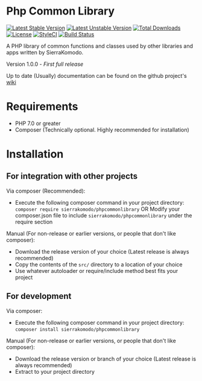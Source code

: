 # Php Common Library
[![Latest Stable Version](https://poser.pugx.org/sierrakomodo/phpcommonlibrary/version)](https://packagist.org/packages/sierrakomodo/phpcommonlibrary)
[![Latest Unstable Version](https://poser.pugx.org/sierrakomodo/phpcommonlibrary/v/unstable)](//packagist.org/packages/sierrakomodo/phpcommonlibrary)
[![Total Downloads](https://poser.pugx.org/sierrakomodo/phpcommonlibrary/downloads)](https://packagist.org/packages/sierrakomodo/phpcommonlibrary)
[![License](https://poser.pugx.org/sierrakomodo/phpcommonlibrary/license)](https://github.com/SierraKomodo/PhpCommonLibrart/blob/master/LICENSE)
[![StyleCI](https://styleci.io/repos/89872921/shield?branch=master)](https://styleci.io/repos/89872921)
[![Build Status](https://travis-ci.org/SierraKomodo/INILib.svg?branch=master)](https://travis-ci.org/SierraKomodo/inilib)

A PHP library of common functions and classes used by other libraries and apps written by SierraKomodo.

Version 1.0.0 - *First full release*

Up to date (Usually) documentation can be found on the github project's
[wiki](https://github.com/SierraKomodo/PhpCommonLibrary/wiki)

# Requirements
 - PHP 7.0 or greater
 - Composer (Technically optional. Highly recommended for installation)
 
# Installation
## For integration with other projects
Via composer (Recommended):
 - Execute the following composer command in your project directory: `composer require sierrakomodo/phpcommonlibrary` OR
   Modify your composer.json file to include `sierrakomodo/phpcommonlibrary` under the require section

Manual (For non-release or earlier versions, or people that don't like composer):
 - Download the release version of your choice (Latest release is always recommended)
 - Copy the contents of the `src/` directory to a location of your choice
 - Use whatever autoloader or require/include method best fits your project

## For development
Via composer:
 - Execute the following composer command in your project directory: `composer install sierrakomodo/phpcommonlibrary`

Manual (For non-release or earlier versions, or people that don't like composer):
 - Download the release version or branch of your choice (Latest release is always recommended)
 - Extract to your project directory
